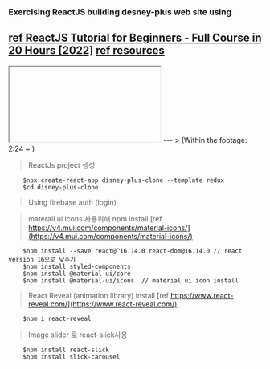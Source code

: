 ### Exercising ReactJS building desney-plus web site using
[ref ReactJS Tutorial for Beginners - Full Course in 20 Hours [2022]](https://www.youtube.com/watch?v=0mVbNp1ol_w&list=PLxF42TszRi96AOvErXMKqKe-oPdKxsT53&index=4)
[ref resources](https://drive.google.com/drive/folders/1G5RYGvHSj7eXL5m6f7GoyF35a6vxUR1J)
---
<iframe></iframe>
---
> (Within the footage: 2:24 ~ )

> ReactJs project 생성
```
    $npx create-react-app disney-plus-clone --template redux
    $cd disney-plus-clone
```

> Using firebase auth (login)

> materail ui icons 사용위해 npm install
> [ref https://v4.mui.com/components/material-icons/](https://v4.mui.com/components/material-icons/)

```
    $npm install --save react@^16.14.0 react-dom@16.14.0 // react version 16으로 낮추기
    $npm install styled-components
    $npm install @material-ui/core
    $npm install @material-ui/icons  // material ui icon install 
```
> React Reveal (animation library) install
> [ref https://www.react-reveal.com/](https://www.react-reveal.com/)
```
    $npm i react-reveal
```
> Image slider 로 react-slick사용
```
    $npm install react-slick
    $npm install slick-carousel
```
